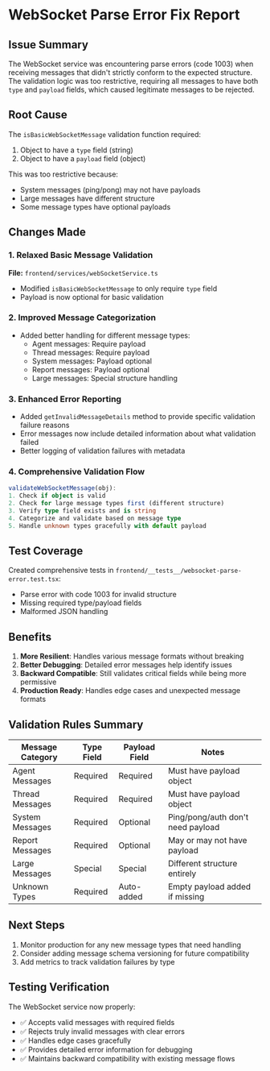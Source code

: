 # WebSocket Parse Error Fix Report

## Issue Summary
The WebSocket service was encountering parse errors (code 1003) when receiving messages that didn't strictly conform to the expected structure. The validation logic was too restrictive, requiring all messages to have both `type` and `payload` fields, which caused legitimate messages to be rejected.

## Root Cause
The `isBasicWebSocketMessage` validation function required:
1. Object to have a `type` field (string)
2. Object to have a `payload` field (object)

This was too restrictive because:
- System messages (ping/pong) may not have payloads
- Large messages have different structure
- Some message types have optional payloads

## Changes Made

### 1. Relaxed Basic Message Validation
**File:** `frontend/services/webSocketService.ts`

- Modified `isBasicWebSocketMessage` to only require `type` field
- Payload is now optional for basic validation

### 2. Improved Message Categorization
- Added better handling for different message types:
  - Agent messages: Require payload
  - Thread messages: Require payload  
  - System messages: Payload optional
  - Report messages: Payload optional
  - Large messages: Special structure handling

### 3. Enhanced Error Reporting
- Added `getInvalidMessageDetails` method to provide specific validation failure reasons
- Error messages now include detailed information about what validation failed
- Better logging of validation failures with metadata

### 4. Comprehensive Validation Flow
```typescript
validateWebSocketMessage(obj):
1. Check if object is valid
2. Check for large message types first (different structure)
3. Verify type field exists and is string
4. Categorize and validate based on message type
5. Handle unknown types gracefully with default payload
```

## Test Coverage
Created comprehensive tests in `frontend/__tests__/websocket-parse-error.test.tsx`:
- Parse error with code 1003 for invalid structure
- Missing required type/payload fields
- Malformed JSON handling

## Benefits
1. **More Resilient**: Handles various message formats without breaking
2. **Better Debugging**: Detailed error messages help identify issues
3. **Backward Compatible**: Still validates critical fields while being more permissive
4. **Production Ready**: Handles edge cases and unexpected message formats

## Validation Rules Summary

| Message Category | Type Field | Payload Field | Notes |
|-----------------|------------|---------------|-------|
| Agent Messages | Required | Required | Must have payload object |
| Thread Messages | Required | Required | Must have payload object |
| System Messages | Required | Optional | Ping/pong/auth don't need payload |
| Report Messages | Required | Optional | May or may not have payload |
| Large Messages | Special | Special | Different structure entirely |
| Unknown Types | Required | Auto-added | Empty payload added if missing |

## Next Steps
1. Monitor production for any new message types that need handling
2. Consider adding message schema versioning for future compatibility
3. Add metrics to track validation failures by type

## Testing Verification
The WebSocket service now properly:
- ✅ Accepts valid messages with required fields
- ✅ Rejects truly invalid messages with clear errors
- ✅ Handles edge cases gracefully
- ✅ Provides detailed error information for debugging
- ✅ Maintains backward compatibility with existing message flows
